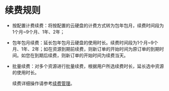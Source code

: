 # 续费规则



- 按配置计费续费：将按配置的云硬盘的计费方式转为包年包月，续费时间段为1个月~9个月、1年、2年；



- 包年包月续费：延长包年包月云硬盘的使用时长。续费时间段为1个月~9个月、1年、2年；如在资源到期前续费，则新订单的开始时间为原订单的到期时间。如您在到期后续费，则新订单的开始时间为续费当天。



- 批量续费：对多个资源进行批量续费，根据用户所选续费时长，延长选中资源的使用时长。

	续费详细操作请参考[续费管理](https://www.jdcloud.com/help/detail/1414/isCatalog/1)。